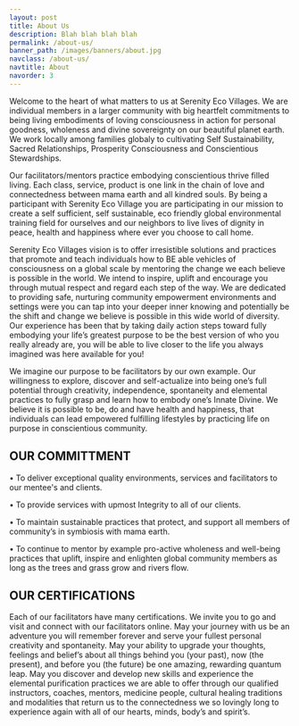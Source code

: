 ```yaml
---
layout: post
title: About Us
description: Blah blah blah blah
permalink: /about-us/
banner_path: /images/banners/about.jpg
navclass: /about-us/
navtitle: About
navorder: 3
---
```



<!--<h1>OUR STORY</h1>-->

Welcome to the heart of what matters to us at Serenity Eco Villages. We are individual members in a larger community with big heartfelt commitments to being living embodiments of loving consciousness in action for personal goodness, wholeness and divine sovereignty on our beautiful planet earth. We work locally among families globaly to cultivating Self Sustainability, Sacred Relationships, Prosperity Consciousness and Conscientious Stewardships.

Our facilitators/mentors practice embodying conscientious thrive filled living. Each class, service, product is one link in the chain of love and connectedness between mama earth and all kindred souls. By being a participant with Serenity Eco Village you are participating in our mission to create a self sufficient, self sustainable, eco friendly global environmental training field for ourselves and our neighbors to live lives of dignity in peace, health and happiness where ever you choose to call home.

Serenity Eco Villages vision is to offer irresistible solutions and practices that promote and teach individuals how to BE able vehicles of consciousness on a global scale by mentoring the change we each believe is possible in the world. We intend to inspire, uplift and encourage you through mutual respect and regard each step of the way. We are dedicated to providing safe, nurturing community empowerment environments and settings were you can tap into your deeper inner knowing and potentially be the shift and change we believe is possible in this wide world of diversity. Our experience has been that by taking daily action steps toward fully embodying your life’s greatest purpose to be the best version of who you really already are, you will be able to live closer to the life you always imagined was here available for you!

We imagine our purpose to be facilitators by our own example. Our willingness to explore, discover and self-actualize into being one’s full potential through creativity, independence, spontaneity and elemental practices to fully grasp and learn how to embody one’s Innate Divine. We believe it is possible to be, do and have health and happiness, that individuals can lead empowered fulfilling lifestyles by practicing life on purpose in conscientious community.

## OUR COMMITTMENT

• To deliver exceptional quality environments, services and facilitators to our mentee's and clients.

• To provide services with upmost Integrity to all of our clients.

• To maintain sustainable practices that protect, and support all members of community’s in symbiosis with mama earth.

• To continue to mentor by example pro-active wholeness and well-being practices that uplift, inspire and enlighten global community members as long as the trees and grass grow and rivers flow.

## OUR CERTIFICATIONS

Each of our facilitators have many certifications. We invite you to go and visit and connect with our facilitators online. May your journey with us be an adventure you will remember forever and serve your fullest personal creativity and spontaneity. May your ability to upgrade your thoughts, feelings and belief’s about all things behind you (your past), now (the present), and before you (the future) be one amazing, rewarding quantum leap. May you discover and develop new skills and experience the elemental purification practices we are able to offer through our qualified instructors, coaches, mentors, medicine people, cultural healing traditions and modalities that return us to the connectedness we so lovingly long to experience again with all of our hearts, minds, body’s and spirit’s.

&nbsp;